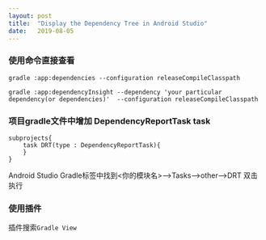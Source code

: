 ```yaml
---
layout:	post
title:	"Display the Dependency Tree in Android Studio"
date:	2019-08-05
---
```


###	使用命令直接查看

`gradle :app:dependencies --configuration releaseCompileClasspath`

`gradle :app:dependencyInsight --dependency 'your particular dependency(or dependencies)'  --configuration releaseCompileClasspath`

### 项目gradle文件中增加 DependencyReportTask task

```
subprojects{
    task DRT(type : DependencyReportTask){
    }
}
```

Android Studio Gradle标签中找到<你的模块名>-->Tasks-->other-->DRT 双击执行

### 使用插件


插件搜索`Gradle View`